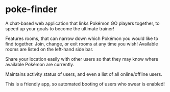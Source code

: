 # poke-finder

A chat-based web application that links Pokémon GO players together, to speed up your goals to become the ultimate trainer!

Features rooms, that can narrow down which Pokémon you would like to find together. Join, change, or exit rooms at any time you wish! Available rooms are listed on the left-hand side bar.

Share your location easily with other users so that they may know where available Pokémon are currently.

Maintains activity status of users, and even a list of all online/offline users.

This is a friendly app, so automated booting of users who swear is enabled!
